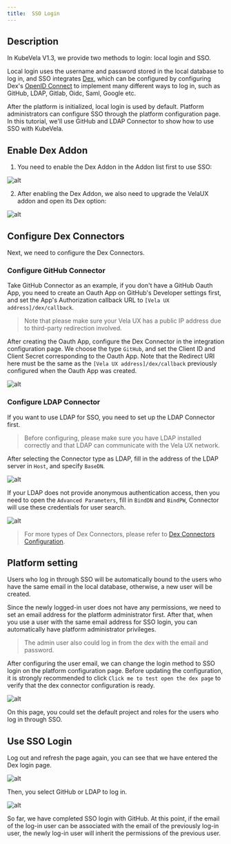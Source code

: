 ```yaml
---
title:  SSO Login
---
```


## Description

In KubeVela V1.3, we provide two methods to login: local login and SSO.

Local login uses the username and password stored in the local database to log in, and SSO integrates [Dex](https://dexidp.io/), which can be configured by configuring Dex's [OpenID Connect](https://dexidp.io/docs/openid-connect) to implement many different ways to log in, such as GitHub, LDAP, Gitlab, Oidc, Saml, Google etc.

After the platform is initialized, local login is used by default. Platform administrators can configure SSO through the platform configuration page. In this tutorial, we'll use GitHub and LDAP Connector to show how to use SSO with KubeVela.

## Enable Dex Addon

1. You need to enable the Dex Addon in the Addon list first to use SSO:

![alt](https://static.kubevela.net/images/1.3/dex-addon.png)

2. After enabling the Dex Addon, we also need to upgrade the VelaUX addon and open its Dex option:

![alt](https://static.kubevela.net/images/1.5/enable-dex-in-velaux.png)

## Configure Dex Connectors

Next, we need to configure the Dex Connectors. 
### Configure GitHub Connector

Take GitHub Connector as an example, if you don't have a GitHub Oauth App, you need to create an Oauth App on GitHub's Developer settings first, and set the App's Authorization callback URL to `[Vela UX address]/dex/callback`.

> Note that please make sure your Vela UX has a public IP address due to third-party redirection involved.

After creating the Oauth App, configure the Dex Connector in the integration configuration page. We choose the type `GitHub`, and set the Client ID and Client Secret corresponding to the Oauth App. Note that the Redirect URI here must be the same as the `[Vela UX address]/dex/callback` previously configured when the Oauth App was created.

![alt](https://static.kubevela.net/images/1.3/intergration.png)

### Configure LDAP Connector

If you want to use LDAP for SSO, you need to set up the LDAP Connector first.

> Before configuring, please make sure you have LDAP installed correctly and that LDAP can communicate with the Vela UX network.

After selecting the Connector type as LDAP, fill in the address of the LDAP server in `Host`, and specify `BaseDN`.

![alt](https://static.kubevela.net/images/1.3/ldap1.png)

If your LDAP does not provide anonymous authentication access, then you need to open the `Advanced Parameters`, fill in `BindDN` and `BindPW`, Connector will use these credentials for user search.

![alt](https://static.kubevela.net/images/1.3/ldap2.png)

> For more types of Dex Connectors, please refer to [Dex Connectors Configuration](../how-to/dashboard/config/dex-connectors).

## Platform setting

Users who log in through SSO will be automatically bound to the users who have the same email in the local database, otherwise, a new user will be created.

Since the newly logged-in user does not have any permissions, we need to set an email address for the platform administrator first. After that, when you use a user with the same email address for SSO login, you can automatically have platform administrator privileges.

> The admin user also could log in from the dex with the email and password.

After configuring the user email, we can change the login method to SSO login on the platform configuration page. Before updating the configuration, it is strongly recommended to click `Click me to test open the dex page` to verify that the dex connector configuration is ready.

![alt](https://static.kubevela.net/images/1.5/platform-setting.jpg)

On this page, you could set the default project and roles for the users who log in through SSO.

## Use SSO Login

Log out and refresh the page again, you can see that we have entered the Dex login page.

![alt](https://static.kubevela.net/images/1.3/dex-login.png)

Then, you select GitHub or LDAP to log in.

![alt](https://static.kubevela.net/images/1.3/dex-grant-access.png)

So far, we have completed SSO login with GitHub. At this point, if the email of the log-in user can be associated with the email of the previously log-in user, the newly log-in user will inherit the permissions of the previous user.
